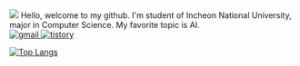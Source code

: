 <img src="https://capsule-render.vercel.app/api?type=egg&color=auto&section=header&text=jukumio" />
Hello, welcome to my github. I'm student of Incheon National University, major in Computer Science.
My favorite topic is AI. 

<div align = "left">
  <a href="mailto:ghju516@naver.com" target="_blank">
  <img alt="gmail" src ="https://img.shields.io/badge/gmail-00AF66.svg?&style=flat-square&logo=gmail&logoColor=white"/>  </a>

  <a href="https://jukumi-in-fire.tistory.com/" target="_blank">
  <img alt="tistory" src ="https://img.shields.io/badge/tistory-000000.svg?&style=flat-square&logo=tistory&logoColor=white"/>  </a>
</div>

[![Top Langs](https://github-readme-stats.vercel.app/api/top-langs/?username=jukumio)](https://github.com/anuraghazra/github-readme-stats)
